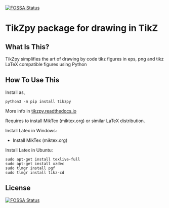 [![FOSSA Status](https://app.fossa.com/api/projects/git%2Bgithub.com%2Fnarfisaeu%2Ftikzpy.svg?type=shield)](https://app.fossa.com/projects/git%2Bgithub.com%2Fnarfisaeu%2Ftikzpy?ref=badge_shield)

TikZpy package for drawing in TikZ
==================================

What Is This?
-------------

TikZpy simplifies the art of drawing by code tikz figures in eps, png and tikz LaTeX compatible figures using Python


How To Use This
---------------

Install as,

```
python3 -m pip install tikzpy
```

More info in [tikzpy.readthedocs.io](https://tikzpy.readthedocs.io)

Requires to install MikTex (miktex.org) or similar LaTeX distribution.

Install Latex in Windows:

* Install MikTex (miktex.org)

Install Latex in Ubuntu:

```
sudo apt-get install texlive-full
sudo apt-get install xzdec
sudo tlmgr install pgf
sudo tlmgr install tikz-cd
```


## License
[![FOSSA Status](https://app.fossa.com/api/projects/git%2Bgithub.com%2Fnarfisaeu%2Ftikzpy.svg?type=large)](https://app.fossa.com/projects/git%2Bgithub.com%2Fnarfisaeu%2Ftikzpy?ref=badge_large)